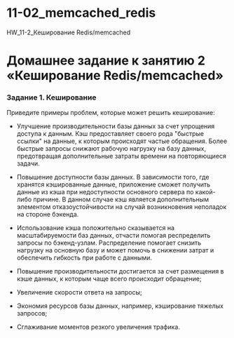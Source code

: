 # 11-02_memcached_redis
HW_11-2_Кеширование Redis/memcached

# Домашнее задание к занятию 2 «Кеширование Redis/memcached»

### Задание 1. Кеширование
Приведите примеры проблем, которые может решить кеширование:

- Улучшение производительности базы данных за счет упрощения доступа к данным. Кэш предоставляет своего рода
  "быстрые ссылки" на данные, к которым происходят частые обращения. Более быстрые запросы снижают рабочую
  нагрузку на базу данных, предотвращая дополнительные затраты времени на повторяющиеся задачи.

- Повышение доступности базы данных. В зависимости того, где хранятся кэшированные данные, приложение сможет
  получить данные из кэша при недоступности основного сервера по какой-либо причине. В данном случае кэш
  является дополнительным элементом отказоустойчивости на случай возникновения неполадок на стороне бэкенда.

- Использование кэша положительно сказывается на масштабируемости баз данных, отчасти помогая респределить
  запросы по бэкенд-узлам. Распределение помогает снизить нагрузку на основную базу и может помочь в снижении
  затрат и обеспечить гибкость при работе с данными. 
  

- Повышение производительности достигается за счет размещения в кэше данных,
  к которым чаще всего происходит обращение;
- Увеличение скорости ответа на запросы;
- Экономия ресурсов базы данных, например, кэширование тяжелых запросов;
- Сглаживание моментов резкого увеличения трафика. 

